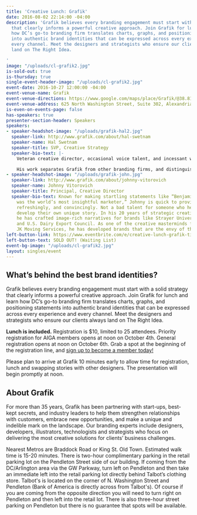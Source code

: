 ```yaml
---
title: 'Creative Lunch: Grafik'
date: 2016-08-02 22:14:00 -04:00
description: 'Grafik believes every branding engagement must start with a solid strategy
  that clearly informs a powerful creative approach. Join Grafik for lunch and learn
  how DC’s go-to branding firm translates charts, graphs, and positioning statements
  into authentic brand identities that can be expressed across every experience and
  every channel. Meet the designers and strategists who ensure our clients always
  land on The Right Idea.

'
image: "/uploads/cl-grafik2.jpg"
is-sold-out: true
is-thursday: true
single-event-header-image: "/uploads/cl-grafik2.jpg"
event-date: 2016-10-27 12:00:00 -04:00
event-venue-name: Grafik
event-venue-directions: https://www.google.com/maps/place/Grafik/@38.8109999,-77.0473722,17z/data=!3m1!4b1!4m5!3m4!1s0x89b7b0ee7d3e5b7f:0xf16ffbed815f717c!8m2!3d38.8109999!4d-77.0451835
event-venue-address: 625 North Washington Street, Suite 302, Alexandria, VA 22314
is-even-on-events-page: false
has-speakers: true
presenter-section-header: Speakers
speakers:
- speaker-headshot-image: "/uploads/grafik-hal2.jpg"
  speaker-link: http://www.grafik.com/about/hal-swetnam
  speaker-name: Hal Swetnam
  speaker-title: SVP, Creative Strategy
  speaker-bio-text: |-
    Veteran creative director, occasional voice talent, and incessant whistler, Hal is Grafik’s top creative strategist. Early in his career, he created memorable advertising campaigns for such notable brands as Hilton, Exxon Mobil, and National Geographic. Now, nearly 30 years later, he’s spending most of his time in board rooms working through brand strategies with C-suite executives. Always eager to tackle another corporate mantra, Hal helps clients articulate the one truly authentic principle that’s relevant to all audiences and stakeholders.

    His work separates Grafik from other branding firms, and distinguishes our clients from every competitor. He’s been an essential part of Grafik for nearly 15 years, leading naming efforts, overseeing the development of powerful brand identities, and helping to establish some of our most transformative strategies, including our work for JK Moving Services, The Neighborhoods of EYA, CFF, WTOP, and The U.S. Naval Research Laboratory.
- speaker-headshot-image: "/uploads/grafik-john.jpg"
  speaker-link: http://www.grafik.com/about/johnny-vitorovich
  speaker-name: Johnny Vitorovich
  speaker-title: Principal, Creative Director
  speaker-bio-text: Known for making startling statements like “Benjamin Franklin
    was the world’s most insightful marketer,” Johnny is quick to provide his rationale—entertainingly,
    refreshingly, and convincingly. Not a bad talent for someone who helps his clients
    develop their own unique story. In his 20 years of strategic creative direction,
    he has crafted image-rich narratives for brands like Strayer University, PhRMA,
    and U.S. Dairy Export Council. As one of the creative masterminds for EYA and
    JK Moving Services, he has developed brands that are the envy of their industries.
left-button-link: https://www.eventbrite.com/e/creative-lunch-grafik-tickets-28001458115?ref=ebapi
left-button-text: SOLD OUT! (Waiting List)
event-bg-image: "/uploads/cl-grafik2.jpg"
layout: singles/event
---
```


## What’s behind the best brand identities?

Grafik believes every branding engagement must start with a solid strategy that clearly informs a powerful creative approach. Join Grafik for lunch and learn how DC’s go-to branding firm translates charts, graphs, and positioning statements into authentic brand identities that can be expressed across every experience and every channel. Meet the designers and strategists who ensure our clients always land on The Right Idea.

**Lunch is included.** Registration is $10, limited to 25 attendees. Priority registration for AIGA members opens at noon on October 4th. General registration opens at noon on October 6th. Grab a spot at the beginning of the registration line, and [sign up to become a member today!](http://www.aiga.org/join)

Please plan to arrive at Grafik 10 minutes early to allow time for registration, lunch and swapping stories with other designers. The presentation will begin promptly at noon.

## About Grafik

For more than 35 years, Grafik has been partnering with start-ups, best-kept secrets, and industry leaders to help them strengthen relationships with customers, embrace new opportunities, and make a unique and indelible mark on the landscape. Our branding experts include designers, developers, illustrators, technologists and strategists who focus on delivering the most creative solutions for clients’ business challenges.

Nearest Metros are Braddock Road or King St. Old Town. Estimated walk time is 15-20 minutes. There is two-hour complimentary parking in the retail parking lot on the Pendleton Street side of our building. If coming from the DC/Arlington area via the GW Parkway, turn left on Pendleton and then take an immediate left into the retail parking lot directly behind Talbot’s clothing store. Talbot's is located on the corner of N. Washington Street and Pendleton (Bank of America is directly across from Talbot's). Of course if you are coming from the opposite direction you will need to turn right on Pendleton and then left into the retail lot. There is also three-hour street parking on Pendleton but there is no guarantee that spots will be available.